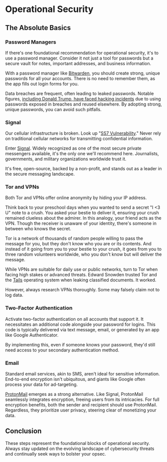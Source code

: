 # Operational Security

## The Absolute Basics

### Password Managers
If there's one foundational recommendation for operational security, it's to use a password manager. Consider it not just a tool for passwords but a secure vault for notes, important addresses, and business information.

With a password manager like [Bitwarden](https://bitwarden.com), you should create strong, unique passwords for all your accounts. There is no need to remember them, as the app fills out login forms for you.

Data breaches are frequent, often leading to leaked passwords. Notable figures, [including Donald Trump, have faced hacking incidents](https://darknetdiaries.com/episode/87/) due to using passwords exposed in breaches and reused elsewhere. By adopting strong, unique passwords, you can avoid such pitfalls.

### Signal
Our cellular infrastructure is broken. Look up "[SS7 Vulnerability](https://duckduckgo.com/?va=n&t=hs&q=ss7+vulnerability&ia=web)." Never rely on traditional cellular networks for transmitting confidential information.

Enter [Signal](https://signal.org). Widely recognized as one of the most secure private messengers available, it's the only one we'll recommend here. Journalists, governments, and military organizations worldwide trust it.

It's free, open-source, backed by a non-profit, and stands out as a leader in the secure messaging landscape.

### Tor and VPNs
Both Tor and VPNs offer online anonymity by hiding your IP address. 

Think back to your preschool days when you wanted to send a secret "I <3 U" note to a crush. You asked your bestie to deliver it, ensuring your crush remained clueless about the admirer. In this analogy, your friend acts as the VPN. Though the receiver is unaware of your identity, there's someone in between who knows the secret.

Tor is a network of thousands of random people willing to pass the message for you, but they don't know who you are or its contents. And instead of it going from you to your bestie to your crush, it goes from you to three random volunteers worldwide, who you don't know but will deliver the message.

While VPNs are suitable for daily use or public networks, turn to Tor when facing high stakes or advanced threats. Edward Snowden trusted Tor and the [Tails](https://tails.boum.org) operating system when leaking classified documents. It worked.

However, always research VPNs thoroughly. Some may falsely claim not to log data.

### Two-Factor Authentication
Activate two-factor authentication on all accounts that support it. It necessitates an additional code alongside your password for logins. This code is typically delivered via text message, email, or generated by an app like Google Authenticator.

By implementing this, even if someone knows your password, they'd still need access to your secondary authentication method.

### Email
Standard email services, akin to SMS, aren't ideal for sensitive information. End-to-end encryption isn't ubiquitous, and giants like Google often process your data for ad-targeting.

[ProtonMail](https://protonmail.com) emerges as a strong alternative. Like Signal, ProtonMail seamlessly integrates encryption, freeing users from its intricacies. For full encryption benefits, both the sender and recipient should use ProtonMail. Regardless, they prioritize user privacy, steering clear of monetizing your data.

## Conclusion
These steps represent the foundational blocks of operational security. Always stay updated on the evolving landscape of cybersecurity threats and continually seek ways to bolster your opsec.
